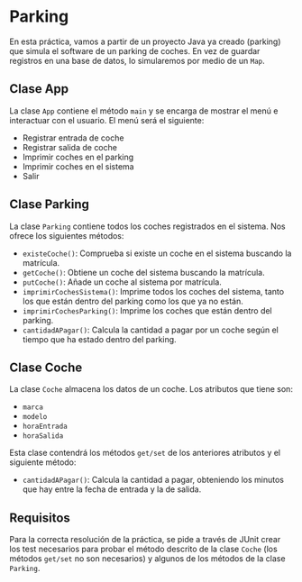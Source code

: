 # Parking

En esta práctica, vamos a partir de un proyecto Java ya creado (parking) que simula el software de un parking de coches. En vez de guardar registros en una base de datos, lo simularemos por medio de un `Map`.

## Clase App

La clase `App` contiene el método `main` y se encarga de mostrar el menú e interactuar con el usuario. El menú será el siguiente:

- Registrar entrada de coche
- Registrar salida de coche
- Imprimir coches en el parking
- Imprimir coches en el sistema
- Salir

## Clase Parking

La clase `Parking` contiene todos los coches registrados en el sistema. Nos ofrece los siguientes métodos:

- `existeCoche()`: Comprueba si existe un coche en el sistema buscando la matrícula.
- `getCoche()`: Obtiene un coche del sistema buscando la matrícula.
- `putCoche()`: Añade un coche al sistema por matrícula.
- `imprimirCochesSistema()`: Imprime todos los coches del sistema, tanto los que están dentro del parking como los que ya no están.
- `imprimirCochesParking()`: Imprime los coches que están dentro del parking.
- `cantidadAPagar()`: Calcula la cantidad a pagar por un coche según el tiempo que ha estado dentro del parking.

## Clase Coche

La clase `Coche` almacena los datos de un coche. Los atributos que tiene son:

- `marca`
- `modelo`
- `horaEntrada`
- `horaSalida`

Esta clase contendrá los métodos `get/set` de los anteriores atributos y el siguiente método:

- `cantidadAPagar()`: Calcula la cantidad a pagar, obteniendo los minutos que hay entre la fecha de entrada y la de salida.

## Requisitos

Para la correcta resolución de la práctica, se pide a través de JUnit crear los test necesarios para probar el método descrito de la clase `Coche` (los métodos `get/set` no son necesarios) y algunos de los métodos de la clase `Parking`.
